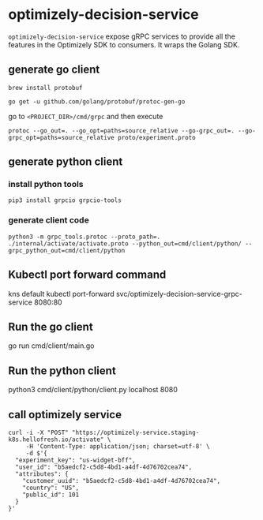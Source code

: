 # optimizely-decision-service
`optimizely-decision-service` expose gRPC services to provide all the features in the Optimizely SDK to consumers. It wraps the Golang SDK.
## generate go client
```
brew install protobuf

go get -u github.com/golang/protobuf/protoc-gen-go
```
go to `<PROJECT_DIR>/cmd/grpc` and then execute

```
protoc --go_out=. --go_opt=paths=source_relative --go-grpc_out=. --go-grpc_opt=paths=source_relative proto/experiment.proto
```

## generate python client
### install python tools
```
pip3 install grpcio grpcio-tools
```
### generate client code
```
python3 -m grpc_tools.protoc --proto_path=. ./internal/activate/activate.proto --python_out=cmd/client/python/ --grpc_python_out=cmd/client/python
```
	    
## Kubectl port forward command
kns default
kubectl port-forward svc/optimizely-decision-service-grpc-service 8080:80

## Run the go client
go run cmd/client/main.go

## Run the python client
python3 cmd/client/python/client.py localhost 8080

## call optimizely service

```
curl -i -X "POST" "https://optimizely-service.staging-k8s.hellofresh.io/activate" \
     -H 'Content-Type: application/json; charset=utf-8' \
     -d $'{
  "experiment_key": "us-widget-bff",
  "user_id": "b5aedcf2-c5d8-4bd1-a4df-4d76702cea74",
  "attributes": {
    "customer_uuid": "b5aedcf2-c5d8-4bd1-a4df-4d76702cea74",
    "country": "US",
    "public_id": 101
  }
}'
```